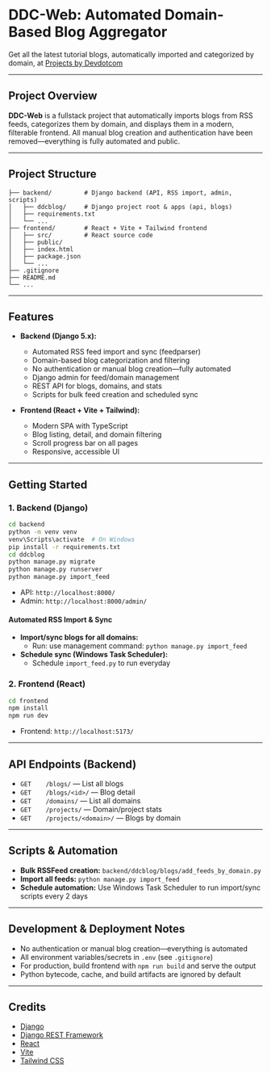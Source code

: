 
# DDC-Web: Automated Domain-Based Blog Aggregator

Get all the latest tutorial blogs, automatically imported and categorized by domain, at [Projects by Devdotcom](https://projects.devdotcom.in)

---

## Project Overview

**DDC-Web** is a fullstack project that automatically imports blogs from RSS feeds, categorizes them by domain, and displays them in a modern, filterable frontend. All manual blog creation and authentication have been removed—everything is fully automated and public.

---

## Project Structure

```
├── backend/         # Django backend (API, RSS import, admin, scripts)
│   ├── ddcblog/     # Django project root & apps (api, blogs)
│   ├── requirements.txt
│   └── ...
├── frontend/        # React + Vite + Tailwind frontend
│   ├── src/         # React source code
│   ├── public/
│   ├── index.html
│   ├── package.json
│   └── ...
├── .gitignore
├── README.md
└── ...
```

---

## Features

- **Backend (Django 5.x):**
  - Automated RSS feed import and sync (feedparser)
  - Domain-based blog categorization and filtering
  - No authentication or manual blog creation—fully automated
  - Django admin for feed/domain management
  - REST API for blogs, domains, and stats
  - Scripts for bulk feed creation and scheduled sync

- **Frontend (React + Vite + Tailwind):**
  - Modern SPA with TypeScript
  - Blog listing, detail, and domain filtering
  - Scroll progress bar on all pages
  - Responsive, accessible UI

---

## Getting Started

### 1. Backend (Django)

```bash
cd backend
python -m venv venv
venv\Scripts\activate  # On Windows
pip install -r requirements.txt
cd ddcblog
python manage.py migrate
python manage.py runserver
python manage.py import_feed
```

- API: `http://localhost:8000/`
- Admin: `http://localhost:8000/admin/`

#### Automated RSS Import & Sync

- **Import/sync blogs for all domains:**
  - Run: use management command: `python manage.py import_feed`
- **Schedule sync (Windows Task Scheduler):**
  - Schedule `import_feed.py` to run everyday

### 2. Frontend (React)

```bash
cd frontend
npm install
npm run dev
```

- Frontend: `http://localhost:5173/`

---

## API Endpoints (Backend)

- `GET    /blogs/`            — List all blogs
- `GET    /blogs/<id>/`       — Blog detail
- `GET    /domains/`          — List all domains
- `GET    /projects/`         — Domain/project stats
- `GET    /projects/<domain>/` — Blogs by domain

---

## Scripts & Automation

- **Bulk RSSFeed creation:** `backend/ddcblog/blogs/add_feeds_by_domain.py`
- **Import all feeds:** `python manage.py import_feed`
- **Schedule automation:** Use Windows Task Scheduler to run import/sync scripts every 2 days

---

## Development & Deployment Notes

- No authentication or manual blog creation—everything is automated
- All environment variables/secrets in `.env` (see `.gitignore`)
- For production, build frontend with `npm run build` and serve the output
- Python bytecode, cache, and build artifacts are ignored by default

---

## Credits

- [Django](https://www.djangoproject.com/)
- [Django REST Framework](https://www.django-rest-framework.org/)
- [React](https://react.dev/)
- [Vite](https://vitejs.dev/)
- [Tailwind CSS](https://tailwindcss.com/)
